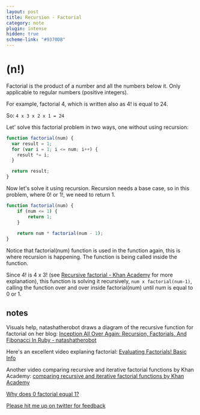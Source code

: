 ```yaml
---
layout: post
title: Recursion - Factorial
category: note
plugin: intense
hidden: true
scheme-link: "#9370DB"
---
```


# (n!)

Factorial is the product of a number and all the numbers below it. Only applicable to regular numbers (positive integers). 

For example, factorial 4, which is written also as 4! is equal to 24.

So:
`4 x 3 x 2 x 1 = 24`

Let' solve this factorial problem in two ways, one without using recursion:

```javascript
function factorial(num) {
  var result = 1;
  for (var i = 1; i <= num; i++) {
    result *= i;
  }

  return result;
}
```

Now let's solve it using recursion. Recursion needs a base case, so in this problem, where 0! or 1!, we need to return 1.

```javascript
function factorial(num) {
	if (num <= 1) {
    	return 1;
	}
	
	return num * factorial(num - 1);
}
```

Notice that factorial(num) function is used in the function again, this is where recursion is happening. The function is being called inside the function.

Since 4! is 4 x 3! (see <a href="https://www.khanacademy.org/computing/computer-science/algorithms/recursive-algorithms/a/recursive-factorial" target="_blank" rel="noopener noreferrer">Recursive factorial - Khan Academy</a> for more explanation), this function is solving it recursively, `num x factorial(num-1)`, calling the function over and over inside factorial(num) until num is equal to 0 or 1.

## **notes**

Visuals help, natashatherobot draws a diagram of the recursive function for factorial on her blog: 
<a href="https://www.natashatherobot.com/recursion-factorials-fibonacci-ruby/" target="_blank" rel="noopener noreferrer">Inception All Over Again: Recursion, Factorials, And Fibonacci In Ruby - natashatherobot</a>

Here's an excellent video explaning factorial:
<a href="https://youtu.be/4j66DS_XTSo" target="_blank" rel="noopener noreferrer">Evaluating Factorials! Basic Info</a>

Another video comparing recursive and iterative factorial functions by Khan Academy: <a href="https://youtu.be/kx6DfrYfWnQ" target="_blank" rel="noopener noreferrer">comparing recursive and iterative factorial functions by Khan Academy</a>

<a href="http://mathforum.org/library/drmath/view/57128.html" target="_blank" rel="noopener noreferrer">Why does 0 factorial equal 1?</a>

<p class=store>
  <a href="https://www.twitter.com/intent/tweet?text=@bossigner;url=http://http://cutofmyjib.github.io/callback.html" target="_blank">Please hit me up on twitter for feedback</a>
</p>
